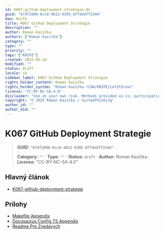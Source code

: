 ```yaml
---
id: K067-github-deployment-strategie-01
guid: "67df2098-6cc8-4813-9395-d7fded7f3344"
dao: knife
title: K067 GitHub Deployment Strategie
description: ""
author: Roman Kazička
authors: ["Roman Kazička"]
category: ""
type: ""
priority: ""
tags: ["KNIFE"]
created: 2025-09-24
modified: ""
status: draft
locale: sk
sidebar_label: K067 GitHub Deployment Strategie
rights_holder_content: Roman Kazička
rights_holder_system: "Roman Kazička (CAA/KNIFE/LetItGrow)"
license: "CC-BY-NC-SA-4.0"
disclaimer: "Use at your own risk. Methods provided as-is; participation is voluntary and context-aware."
copyright: "© 2025 Roman Kazička / SystemThinking"
author_id: ""
author_did: ""
---
```

# K067 GitHub Deployment Strategie
<!-- fm-visible: start -->

> **GUID:** `"67df2098-6cc8-4813-9395-d7fded7f3344"`
>   
> **Category:** `""` · **Type:** `""` · **Status:** `draft` · **Author:** Roman Kazička · **License:** "CC-BY-NC-SA-4.0"
<!-- fm-visible: end -->


## Hlavný článok
- [K067-github-deployment-strategie](./index.md)

## Prílohy
- [Makefile Appendix](./K067_makefile_appendix.md)
- [Docusaurus Config TS Appendix](./K067_docusaurus_config_ts_appendix.md)
- [Readme Pre Zvedavych](./K067_ReadmePreZvedavych.md)
